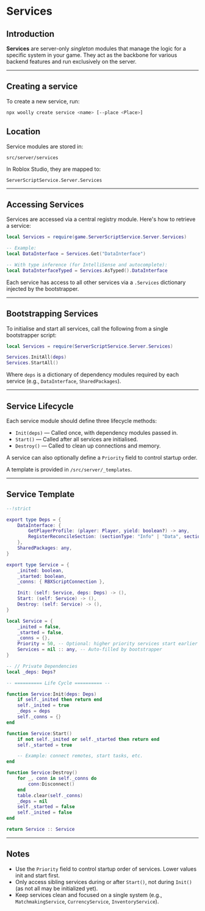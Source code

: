 # Services

## Introduction
**Services** are server-only *singleton* modules that manage the logic for a specific system in your game. They act as the backbone for various backend features and run exclusively on the server.

---

## Creating a service
To create a new service, run:
```sh
npx woolly create service <name> [--place <Place>]
```

## Location
Service modules are stored in:

```
src/server/services
```

In Roblox Studio, they are mapped to:

```
ServerScriptService.Server.Services
```

---

## Accessing Services

Services are accessed via a central registry module. Here's how to retrieve a service:

```lua
local Services = require(game.ServerScriptService.Server.Services)

-- Example:
local DataInterface = Services.Get("DataInterface")

-- With type inference (for IntelliSense and autocomplete):
local DataInterfaceTyped = Services.AsTyped().DataInterface
```

Each service has access to all other services via a `.Services` dictionary injected by the bootstrapper.

---

## Bootstrapping Services

To initialise and start all services, call the following from a single bootstrapper script:

```lua
local Services = require(ServerScriptService.Server.Services)

Services.InitAll(deps)
Services.StartAll()
```

Where `deps` is a dictionary of dependency modules required by each service (e.g., `DataInterface`, `SharedPackages`).

---

## Service Lifecycle

Each service module should define three lifecycle methods:

- `Init(deps)` — Called once, with dependency modules passed in.
- `Start()` — Called after all services are initialised.
- `Destroy()` — Called to clean up connections and memory.

A service can also optionally define a `Priority` field to control startup order.

A template is provided in `/src/server/_templates`.

---

## Service Template

```lua
--!strict

export type Deps = {
    DataInterface: {
        GetPlayerProfile: (player: Player, yield: boolean?) -> any,
        RegisterReconcileSection: (sectionType: "Info" | "Data", sectionName: string, template: {}) -> boolean,
    },
    SharedPackages: any,
}

export type Service = {
    _inited: boolean,
    _started: boolean,
    _conns: { RBXScriptConnection },

    Init: (self: Service, deps: Deps) -> (),
    Start: (self: Service) -> (),
    Destroy: (self: Service) -> (),
}

local Service = {
    _inited = false,
    _started = false,
    _conns = {},
    Priority = 50, -- Optional: higher priority services start earlier
    Services = nil :: any, -- Auto-filled by bootstrapper
}

-- // Private Dependencies
local _deps: Deps?

-- ========== Life Cycle ========== --

function Service:Init(deps: Deps)
    if self._inited then return end
    self._inited = true
    _deps = deps
    self._conns = {}
end

function Service:Start()
    if not self._inited or self._started then return end
    self._started = true

    -- Example: connect remotes, start tasks, etc.
end

function Service:Destroy()
    for _, conn in self._conns do
        conn:Disconnect()
    end
    table.clear(self._conns)
    _deps = nil
    self._started = false
    self._inited = false
end

return Service :: Service
```

---

## Notes

- Use the `Priority` field to control startup order of services. Lower values init and start first.
- Only access sibling services during or after `Start()`, not during `Init()` (as not all may be initialized yet).
- Keep services clean and focused on a single system (e.g., `MatchmakingService`, `CurrencyService`, `InventoryService`).
